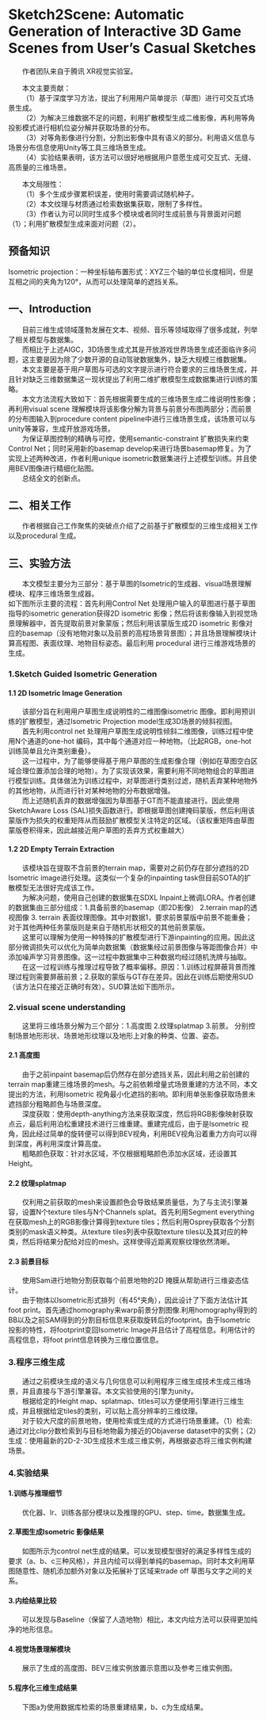 # Sketch2Scene: Automatic Generation of Interactive 3D Game Scenes from User’s Casual Sketches

<p>&emsp;&emsp;作者团队来自于腾讯 XR视觉实验室。

<p>&emsp;&emsp;本文主要贡献：<br>
&emsp;&emsp;（1）基于深度学习方法，提出了利用用户简单提示（草图）进行可交互式场景生成。<br>
&emsp;&emsp;（2）为解决三维数据不足的问题，利用扩散模型生成二维影像，再利用等角投影模式进行相机位姿分解并获取场景的分布。<br>
&emsp;&emsp;（3）对等角影像进行分割，分割出影像中具有语义的部分。利用语义信息与场景分布信息使用Unity等工具三维场景生成。<br>
&emsp;&emsp;（4）实验结果表明，该方法可以很好地根据用户意愿生成可交互式、无缝、高质量的三维场景。

<p>&emsp;&emsp;本文局限性：<br>
&emsp;&emsp;（1）多个生成步骤累积误差，使用时需要调试随机种子。<br>
&emsp;&emsp;（2）本文纹理与材质通过检索数据集获取，限制了多样性。<br>
&emsp;&emsp;（3）作者认为可以同时生成多个模块或者同时生成前景与背景面对问题（1）；利用扩散模型生成来面对问题（2）。

## 预备知识
Isometric projection：一种坐标轴布置形式：XYZ三个轴的单位长度相同，但是互相之间的夹角为120°，从而可以处理简单的遮挡关系。

## 一、Introduction
<p>&emsp;&emsp;目前三维生成领域蓬勃发展在文本、视频、音乐等领域取得了很多成就，列举了相关模型与数据集。<br>
&emsp;&emsp;而相比于上述AIGC，3D场景生成尤其是开放游戏世界场景生成还面临许多问题，这主要是因为除了少数开源的自动驾驶数据集外，缺乏大规模三维数据集。<br>
&emsp;&emsp;本文主要是基于用户草图与可选的文字提示进行符合要求的三维场景生成，并且针对缺乏三维数据集这一现状提出了利用二维扩散模型生成数据集进行训练的策略。<br>
&emsp;&emsp;本文方法流程大致如下：首先根据需要生成的三维场景生成二维说明性影像；再利用visual scene 理解模块将该影像分解为背景与前景分布图两部分；而前景的分布图输入到procedure content pipeline中进行三维场景生成，该场景可以与unity等兼容，生成开放游戏场景。<br>
&emsp;&emsp;为保证草图控制的精确与可控，使用semantic-constraint 扩散损失来约束Control Net；同时采用新的basemap develop来进行场景basemap修复。为了实现上述两种改进，作者利用unique isometric数据集进行上述模型训练。并且使用BEV图像进行精细化贴图。<br>
&emsp;&emsp;总结全文的创新点。

## 二、相关工作
&emsp;&emsp;作者根据自己工作聚焦的突破点介绍了之前基于扩散模型的三维生成相关工作以及procedural 生成。

## 三、实验方法
<p>&emsp;&emsp;本文模型主要分为三部分：基于草图的Isometric的生成器、visual场景理解模块、程序三维场景生成器。<br>
如下图所示主要的流程：首先利用Control Net 处理用户输入的草图进行基于草图指导的isometric generation获得2D isometric 影像；然后将该影像输入到视觉场景理解器中，首先提取前景对象蒙版；然后利用该蒙版生成2D isometric 影像对应的basemap（没有地物对象以及前景的高程场景背景图）；并且场景理解模块计算高程图、表面纹理、地物目标姿态。最后利用 procedural 进行三维游戏场景的生成。</p>

### 1.Sketch Guided Isometric Generation
####  1.1 2D Isometric Image Generation
<p>&emsp;&emsp;该部分旨在利用用户草图生成说明性的二维图像isometric 图像。即利用预训练的扩散模型，通过Isometric Projection model生成3D场景的倾斜视图。<br>
&emsp;&emsp;首先利用control net 处理用户草图生成说明性倾斜二维图像，训练过程中使用N个通道的one-hot 编码，其中每个通道对应一种地物。（比起RGB，one-hot训练简单且允许类别重叠）。<br>
&emsp;&emsp;这一过程中，为了能够使得基于用户草图的生成影像合理（例如在草图空白区域合理位置添加合理的地物）。为了实现该效果，需要利用不同地物组合的草图进行模型训练。具体做法为训练过程中，对草图进行类别过滤，随机丢弃某种地物外的其他地物，从而进行针对某种地物的分布数据增强。<br>
&emsp;&emsp;而上述随机丢弃的数据增强因为草图基于GT而不能直接进行。因此使用SketchAware Loss (SAL)损失函数进行。即根据草图创建掩码蒙版，然后利用该蒙版作为损失的权重矩阵从而鼓励扩散模型关注特定的区域。（该权重矩阵由草图蒙版卷积得来，因此越接近用户草图的丢弃方式权重越大）

####  1.2  2D Empty Terrain Extraction
<p>&emsp;&emsp;该模块旨在提取不含前景的terrain map，需要对之前仍存在部分遮挡的2D Isometric image进行处理。这类似一个复杂的inpainting task但目前SOTA的扩散模型无法很好完成该工作。<br>
&emsp;&emsp;为解决问题，使用自己创建的数据集在SDXL Inpaint上微调LORA。作者创建的数据集由三部分组成：1.具备前景的basemap（即2D影像） 2.terrain map的透视图像 3. terrain 表面纹理图像。其中对数据1，要求前景蒙版中前景不能重叠；对于其他两种任务蒙版则是来自于随机形状相交的其他前景蒙版。<br>
&emsp;&emsp;这里可以理解为使用一种特殊的扩散模型进行下游inpainting的应用。因此这部分微调损失可以优化为简单向数据集（数据集经过前景图像与等距图像合并）中添加噪声学习背景图像。这一过程中数据集中三种数据均经过随机洗牌与抽取。<br>
&emsp;&emsp;在这一过程训练与推理过程导致了概率偏移。原因：1.训练过程屏蔽背景而推理过程则需要屏蔽前景；2.获取的蒙版与GT存在差异。因此在训练后期使用SUD（该方法只在接近正确时有效）。SUD算法如下图所示。

### 2.visual scene understanding
<p>&emsp;&emsp;这里将三维场景分解为三个部分：1.高度图 2.纹理splatmap 3.前景。 分别控制场景地形形状、场景地形纹理以及地形上对象的种类、位置、姿态。

#### 2.1 高度图
<p>&emsp;&emsp;由于之前inpaint basemap后仍然存在部分遮挡关系，因此利用之前创建的terrain map重建三维场景的mesh。与之前依赖增量式场景重建的方法不同，本文提出的方法，利用Isometric 视角最小化遮挡的影响。即利用单张影像获取场景未遮挡部分粗略颜色与场景深度。<br>
&emsp;&emsp;深度获取：使用depth-anything方法来获取深度，然后将RGB影像映射获取点云，最后利用泊松重建技术进行三维重建。重建完成后，由于是Isometric 视角，因此经过简单的旋转便可以得到BEV视角，利用BEV视角沿着重力方向可以得到深度，再利用深度计算高度。<br>
&emsp;&emsp;粗略颜色获取：针对水区域，不仅根据粗略颜色添加水区域，还设置其Height。

#### 2.2 纹理splatmap
<p>&emsp;&emsp;仅利用之前获取的mesh来设置颜色会导致结果质量低，为了与主流引擎兼容，设置N个texture tiles与N个Channels splat。首先利用Segment everything在获取mesh上的RGB影像计算得到texture tiles；然后利用Osprey获取各个分割类别的mask语义种类。从texture tiles列表中获取texture tiles以及其对应的种类，然后将结果分配给对应的mesh。这样使得近距离观察纹理依然清晰。<br>

#### 2.3 前景目标
<p>&emsp;&emsp;使用Sam进行地物分割获取每个前景地物的2D 掩膜从帮助进行三维姿态估计。<br>
&emsp;&emsp;由于物体以Isometric形式排列（有45°夹角），因此设计了下面方法估计其foot print。首先通过homography来warp前景分割图像.利用homography得到的BB以及之前SAM得到的分割目标信息来获取旋转后的footprint。由于Isometric 投影的特性，将footprint变回Isometric Image并且估计了高程信息。利用估计的高程信息，将foot print信息转换为三维位置信息。

### 3.程序三维生成
<p>&emsp;&emsp;通过之前模块生成的语义与几何信息可以利用程序三维生成技术生成三维场景，并且直接与下游引擎兼容。本文实验使用的引擎为unity。<br>
&emsp;&emsp;根据给定的Height map、splatmap、titles可以方便使用引擎进行三维生成，并且根据给定tiles的类别，可以贴上高分辨率的三维纹理。<br>
&emsp;&emsp;对于较大尺度的前景地物，使用检索或生成的方式进行场景重建。（1）检索:通过对比clip分数检索到与目标地物最为接近的Objaverse dataset中的实例；（2）生成：使用最新的2D-2-3D生成技术生成三维实例，再根据姿态将三维实例构建场景。

### 4.实验结果
#### 1.训练与推理细节
<p>&emsp;&emsp;优化器、lr、训练各部分模块以及推理的GPU、step、time。数据集生成。

#### 2.草图生成Isometric 影像结果
<p>&emsp;&emsp;如图所示为control net生成的结果。可以发现模型很好的满足多样性生成的要求（a、b、c三种风格），并且内绘可以得到单纯的basemap。同时本文利用草图随意性、随机添加额外对象以及拓展补丁区域来trade off 草图与文字之间的关系。

#### 3.内绘结果比较
<p>&emsp;&emsp;可以发现与Baseline（保留了人造地物）相比，本文内绘方法可以获得更加纯净的地形信息。

#### 4.视觉场景理解模块
<p>&emsp;&emsp;展示了生成的高度图、BEV三维实例放置示意图以及参考三维实例图。

#### 5.程序化三维生成结果
<p>&emsp;&emsp;下图a为使用数据库检索的场景重建结果，b、c为生成结果。
